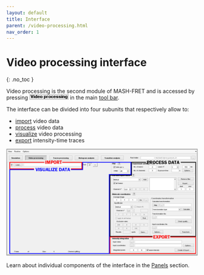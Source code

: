```yaml
---
layout: default
title: Interface
parent: /video-processing.html
nav_order: 1
---
```


# Video processing interface
{: .no_toc }

Video processing is the second module of MASH-FRET and is accessed by pressing 
![Video processing](../assets/images/gui/VP-but-video-processing.png "Video processing") in the main 
[tool bar](../Getting_started.html#interface).

The interface can be divided into four subunits that respectively allow to:
* <u>import</u> video data
* <u>process</u> video data
* <u>visualize</u> video processing
* <u>export</u> intensity-time traces

<a class="plain" href="../assets/images/gui/interface-video-processing.png"><img src="../assets/images/gui/interface-video-processing.png" /></a>

Learn about individual components of the interface in the 
[Panels](panels.html) section.


